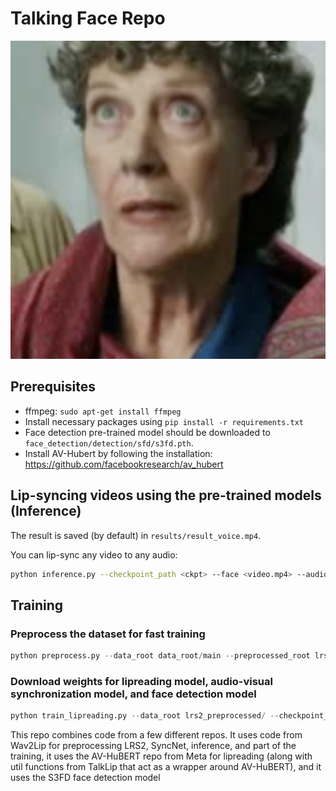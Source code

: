 # Talking Face Repo
[![Demo Video](./results/thumbnail.png)](./results/result_voice.mp4)

## Prerequisites

- ffmpeg: `sudo apt-get install ffmpeg`
- Install necessary packages using `pip install -r requirements.txt`
- Face detection pre-trained model should be downloaded to `face_detection/detection/sfd/s3fd.pth`. 
- Install AV-Hubert by following the installation: https://github.com/facebookresearch/av_hubert

## Lip-syncing videos using the pre-trained models (Inference)

The result is saved (by default) in `results/result_voice.mp4`.

You can lip-sync any video to any audio:

```bash
python inference.py --checkpoint_path <ckpt> --face <video.mp4> --audio <an-audio-source>
```

## Training
### Preprocess the dataset for fast training
```python
python preprocess.py --data_root data_root/main --preprocessed_root lrs2_preprocessed/
```
### Download weights for lipreading model, audio-visual synchronization model, and face detection model
```python
python train_lipreading.py --data_root lrs2_preprocessed/ --checkpoint_dir $folder_to_save_checkpoints --syncnet_checkpoint_path $syncnet_weights --avhubert_root $root_to_avhubert_model --avhubert_path $path_to_avhubert_weights
```

This repo combines code from a few different repos. It uses code from Wav2Lip for preprocessing LRS2, SyncNet, inference, and part of the training, it uses the AV-HuBERT repo from Meta for lipreading (along with util functions from TalkLip that act as a wrapper around AV-HuBERT), and it uses the S3FD face detection model

